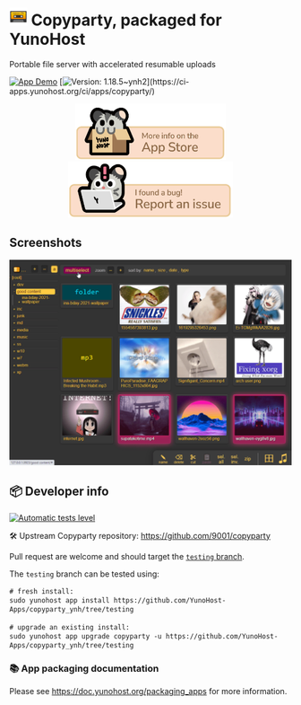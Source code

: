 <!--
N.B.: This README was automatically generated by <https://github.com/YunoHost/apps_tools/blob/main/readme_generator>
It shall NOT be edited by hand.
-->

<h1>
  <img src="https://raw.githubusercontent.com/YunoHost/apps/main/logos/copyparty.png" width="32px" alt="Logo of Copyparty">
  Copyparty, packaged for YunoHost
</h1>

Portable file server with accelerated resumable uploads

[![App Demo](https://img.shields.io/badge/App_Demo-blue?style=for-the-badge)](https://a.ocv.me/pub/demo/)
[![Version: 1.18.5~ynh2](https://img.shields.io/badge/Version-1.18.5~ynh2-rgba(0,150,0,1)?style=for-the-badge)](https://ci-apps.yunohost.org/ci/apps/copyparty/)

<div align="center">
<a href="https://apps.yunohost.org/app/copyparty"><img height="100px" src="https://github.com/YunoHost/yunohost-artwork/raw/refs/heads/main/badges/neopossum-badges/badge_more_info_on_the_appstore.svg"/></a>
<a href="https://github.com/YunoHost-Apps/copyparty_ynh/issues"><img height="100px" src="https://github.com/YunoHost/yunohost-artwork/raw/refs/heads/main/badges/neopossum-badges/badge_report_an_issue.svg"/></a>
</div>


## Screenshots
![Screenshot of Copyparty](./doc/screenshots/screenshot.png)

## 📦 Developer info

[![Automatic tests level](https://apps.yunohost.org/badge/cilevel/copyparty)](https://ci-apps.yunohost.org/ci/apps/copyparty/)

🛠️ Upstream Copyparty repository: <https://github.com/9001/copyparty>

Pull request are welcome and should target the [`testing` branch](https://github.com/YunoHost-Apps/copyparty_ynh/tree/testing).

The `testing` branch can be tested using:
```
# fresh install:
sudo yunohost app install https://github.com/YunoHost-Apps/copyparty_ynh/tree/testing

# upgrade an existing install:
sudo yunohost app upgrade copyparty -u https://github.com/YunoHost-Apps/copyparty_ynh/tree/testing
```

### 📚 App packaging documentation

Please see <https://doc.yunohost.org/packaging_apps> for more information.